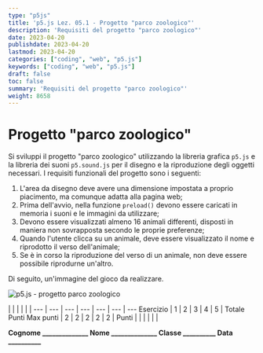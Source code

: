```yaml
---
type: "p5js"
title: 'p5.js Lez. 05.1 - Progetto "parco zoologico"'
description: 'Requisiti del progetto "parco zoologico"'
date: 2023-04-20
publishdate: 2023-04-20
lastmod: 2023-04-20
categories: ["coding", "web", "p5.js"]
keywords: ["coding", "web", "p5.js"]
draft: false
toc: false
summary: 'Requisiti del progetto "parco zoologico"'
weight: 8658
---
```


# Progetto "parco zoologico"

Si sviluppi il progetto "parco zoologico" utilizzando la libreria grafica ``p5.js`` e la libreria dei suoni ``p5.sound.js`` per il disegno e la riproduzione degli oggetti necessari. I requisiti funzionali del progetto sono i seguenti:

1. L'area da disegno deve avere una dimensione impostata a proprio piacimento, ma comunque adatta alla pagina web;
2. Prima dell'avvio, nella funzione ``preload()`` devono essere caricati in memoria i suoni e le immagini da utilizzare;
3. Devono essere visualizzati almeno 16 animali differenti, disposti in maniera non sovrapposta secondo le proprie preferenze;
4. Quando l'utente clicca su un animale, deve essere visualizzato il nome e riprodotto il verso dell'animale;
5. Se è in corso la riproduzione del verso di un animale, non deve essere possibile riprodurne un'altro.

Di seguito, un'immagine del gioco da realizzare.

![p5.js - progetto parco zoologico](/static/coding/web/p5js/progettoParcoZoologico.png "p5.js - progetto parco zoologico")

<!-- markdownlint-disable MD009 MD036 -->

 |              |     |     |     |     | 
---       | --- | --- | --- | --- | --- | ---
Esercizio |  1  |  2  |  3  |  4  |  5  | Totale Punti
Max punti |  2  |  2  |  2  |  2  |  2  | 
Punti     |     |     |     |     |     | 

**Cognome ______________ Nome ______________ Classe __________ Data __________**

<!-- markdownlint-enable MD009 MD036 -->
